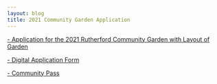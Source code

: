 ```yaml
---
layout: blog
title: 2021 Community Garden Application
---
```


[- Application for the 2021 Rutherford Community Garden with Layout of Garden](https://storage.googleapis.com/static.rutherford-nj.com/committees/green-team/posts/2021%20Community%20Garden%20Application%20and%20Layout%20(1).pdf)

[- Digital Application Form](https://docs.google.com/forms/d/e/1FAIpQLSfHjuFOk-_LMR43AVJa86YNRRJRdzPDqPcQHkYf1J18TPDCWA/viewform)

[- Community Pass](https://register.communitypass.net/reg/index.cfm)

